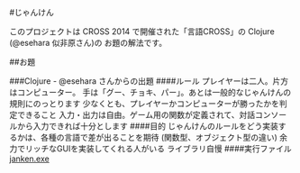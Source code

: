 #じゃんけん

このプロジェクトは CROSS 2014 で開催された「言語CROSS」の Clojure (@esehara 似非原さん)の お題の解法です。

##お題

###Clojure - @esehara さんからの出題
####ルール
	プレイヤーは二人。片方はコンピューター。 
	手は「グー、チョキ、パー」。あとは一般的なじゃんけんの規則にのっとります 
	少なくとも、プレイヤーかコンピューターが勝ったかを判定できること 
	入力・出力は自由。ゲーム用の関数が定義されて、対話コンソールから入力できれば十分とします 
####目的
	じゃんけんのルールをどう実装するかは、各種の言語で差が出ることを期待 
	(関数型、オブジェクト型の違い) 
	余力でリッチなGUIを実装してくれる人がいる 
	ライブラリ自慢 
####実行ファイル
	[janken.exe](https://skydrive.live.com/redir?resid=F63E36483C16B294%21440)

